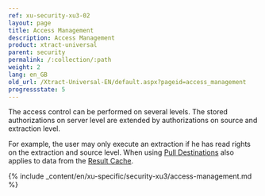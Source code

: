 ```yaml
---
ref: xu-security-xu3-02
layout: page
title: Access Management
description: Access Management
product: xtract-universal
parent: security
permalink: /:collection/:path
weight: 2
lang: en_GB
old_url: /Xtract-Universal-EN/default.aspx?pageid=access_management
progressstate: 5
---
```

The access control can be performed on several levels. The stored authorizations on server level are extended by authorizations on source and extraction level.

For example, the user may only execute an extraction if he has read rights on the extraction and source level. 
When using [Pull Destinations](./destinations#pull-and-push-destinations) also applies to data from the [Result Cache](./getting-started/general-settings).

{% include _content/en/xu-specific/security-xu3/access-management.md %}


